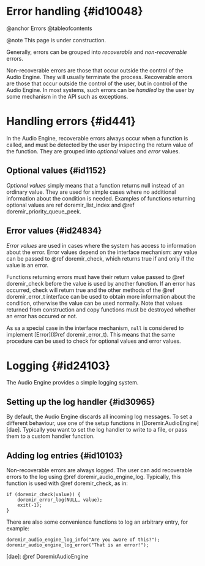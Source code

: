 
# Error handling {#id10048}

@anchor Errors
@tableofcontents

@note
    This page is under construction.


Generally, errors can be grouped into *recoverable* and *non-recoverable* errors.

Non-recoverable errors are those that occur outside the control of the Audio
Engine. They will usually terminate the process. Recoverable errors are those that
occur outside the control of the user, but in control of the Audio Engine. In most
systems, such errors can be *handled* by the user by some mechanism in the API such
as exceptions.

# Handling errors {#id441}

In the Audio Engine, recoverable errors always occur when a function is called, and
must be detected by the user by inspecting the return value of the function. They
are grouped into *optional* values and *error* values.

## Optional values {#id1152}

*Optional values* simply means that a function returns null instead of an ordinary
value. They are used for simple cases where no additional information about the
condition is needed. Examples of functions returning optional values are
ref doremir_list_index and @ref doremir_priority_queue_peek.

## Error values {#id24834}

*Error values* are used in cases where the system has access to information about the
error. Error values depend on the interface mechanism: any value can be passed to
@ref doremir_check, which returns true if and only if the value is an error. 

Functions returning errors must have their return value passed to @ref doremir_check 
before the value is used by another function. If an error has
occurred, check will return true and the other methods of the @ref doremir_error_t
interface can be used to obtain more information about the condition, otherwise the
value can be used normally. Note that values returned from construction and copy
functions must be destroyed whether an error has occured or not.

As sa a special case in the interface mechanism, `null` is considered to implement
[Error](@ref doremir_error_t). This means that the same procedure can be used to
check for optional values and error values.


# Logging {#id24103}

The Audio Engine provides a simple logging system. 

## Setting up the log handler {#id30965}

By default, the Audio Engine discards all incoming log messages. To set a different
behaviour, use one of the setup functions in [Doremir.AudioEngine][dae]. Typically
you want to set the log handler to write to a file, or pass them to a custom
handler function.

## Adding log entries {#id10103}

Non-recoverable errors are always logged. The user can add recoverable errors to
the log using @ref doremir_audio_engine_log. Typically, this function is used with
@ref doremir_check, as in:

~~~
if (doremir_check(value)) {
    doremir_error_log(NULL, value);
    exit(-1);
}
~~~

There are also some convenience functions to log an arbitrary entry, for example:

~~~
doremir_audio_engine_log_info("Are you aware of this?");
doremir_audio_engine_log_error("That is an error!");
~~~


[dae]: @ref DoremirAudioEngine